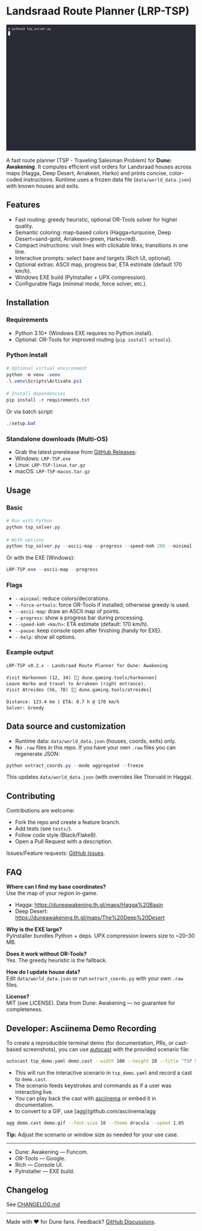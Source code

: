 # Landsraad Route Planner (LRP-TSP)

![Programm Demo](demo.gif)

A fast route planner (TSP - Traveling Salesman Problem) for **Dune: Awakening**. It computes efficient visit orders for Landsraad houses across maps (Hagga, Deep Desert, Arrakeen, Harko) and prints concise, color-coded instructions. Runtime uses a frozen data file (`data/world_data.json`) with known houses and exits.

## Features

- Fast routing: greedy heuristic, optional OR-Tools solver for higher quality.
- Semantic coloring: map-based colors (Hagga=turquoise, Deep Desert=sand-gold, Arrakeen=green, Harko=red).
- Compact instructions: visit lines with clickable links; transitions in one line.
- Interactive prompts: select base and targets (Rich UI, optional).
- Optional extras: ASCII map, progress bar, ETA estimate (default 170 km/h).
- Windows EXE build (PyInstaller + UPX compression).
- Configurable flags (minimal mode, force solver, etc.).

## Installation

### Requirements
- Python 3.10+ (Windows EXE requires no Python install).
- Optional: OR-Tools for improved routing (`pip install ortools`).

### Python install
```powershell
# Optional virtual environment
python -m venv .venv
.\.venv\Scripts\Activate.ps1

# Install dependencies
pip install -r requirements.txt
```

Or via batch script:
```powershell
./setup.bat
```

### Standalone downloads (Multi-OS)
- Grab the latest prerelease from [GitHub Releases](https://github.com/ComictypX/LRP-TSP/releases):
- Windows: `LRP-TSP.exe`
- Linux: `LRP-TSP-linux.tar.gz`
- macOS: `LRP-TSP-macos.tar.gz`

## Usage

### Basic
```powershell
# Run with Python
python tsp_solver.py

# With options
python tsp_solver.py --ascii-map --progress --speed-kmh 200 --minimal
```

Or with the EXE (Windows):
```powershell
LRP-TSP.exe --ascii-map --progress
```

### Flags
- `--minimal`: reduce colors/decorations.
- `--force-ortools`: force OR-Tools if installed; otherwise greedy is used.
- `--ascii-map`: draw an ASCII map of points.
- `--progress`: show a progress bar during processing.
- `--speed-kmh <km/h>`: ETA estimate (default: 170 km/h).
- `--pause`: keep console open after finishing (handy for EXE).
- `--help`: show all options.

### Example output
```
LRP-TSP v0.2.x - Landsraad Route Planner for Dune: Awakening

Visit Harkonnen (12, 34) [🔗 dune.gaming.tools/harkonnen]
Leave Harko and travel to Arrakeen (right entrance).
Visit Atreides (56, 78) [🔗 dune.gaming.tools/atreides]

Distance: 123.4 km | ETA: 0.7 h @ 170 km/h
Solver: Greedy
```

## Data source and customization

- Runtime data: `data/world_data.json` (houses, coords, exits) only.
- No `.raw` files in this repo. If you have your own `.raw` files you can regenerate JSON:

```powershell
python extract_coords.py --mode aggregated --freeze
```

This updates `data/world_data.json` (with overrides like Thorvald in Hagga).

## Contributing

Contributions are welcome:
- Fork the repo and create a feature branch.
- Add tests (see `tests/`).
- Follow code style (Black/Flake8).
- Open a Pull Request with a description.

Issues/Feature requests: [GitHub Issues](https://github.com/ComictypX/TSP-Dune/issues).

## FAQ

**Where can I find my base coordinates?**  
Use the map of your region in-game.  
- Hagga: https://duneawakening.th.gl/maps/Hagga%20Basin  
- Deep Desert: https://duneawakening.th.gl/maps/The%20Deep%20Desert

**Why is the EXE large?**  
PyInstaller bundles Python + deps. UPX compression lowers size to ~20–30 MB.

**Does it work without OR-Tools?**  
Yes. The greedy heuristic is the fallback.

**How do I update house data?**  
Edit `data/world_data.json` or run `extract_coords.py` with your own `.raw` files.

**License?**  
MIT (see LICENSE). Data from Dune: Awakening — no guarantee for completeness.


## Developer: Asciinema Demo Recording

To create a reproducible terminal demo (for documentation, PRs, or cast-based screenshots), you can use [autocast](https://github.com/k9withabone/autocast) with the provided scenario file:

```bash
autocast tsp_demo.yaml demo.cast --width 100 --height 28 --title "TSP Solver Demo" --overwrite
```

- This will run the interactive scenario in `tsp_demo.yaml` and record a cast to `demo.cast`.
- The scenario feeds keystrokes and commands as if a user was interacting live.
- You can play back the cast with [asciinema](https://asciinema.org/) or embed it in documentation.
- to convert to a GIF, use [agg](github.com/asciinema/agg

 ```bash
agg demo.cast demo.gif --font-size 16 --theme dracula --speed 1.05
```

**Tip:** Adjust the scenario or window size as needed for your use case.

---

- Dune: Awakening — Funcom.
- OR-Tools — Google.
- Rich — Console UI.
- PyInstaller — EXE build.

## Changelog

See [CHANGELOG.md](CHANGELOG.md)

---

Made with ❤️ for Dune fans. Feedback? [GitHub Discussions](https://github.com/ComictypX/TSP-Dune/discussions).

